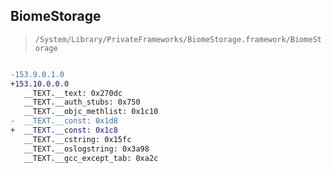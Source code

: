 ## BiomeStorage

> `/System/Library/PrivateFrameworks/BiomeStorage.framework/BiomeStorage`

```diff

-153.9.0.1.0
+153.10.0.0.0
   __TEXT.__text: 0x270dc
   __TEXT.__auth_stubs: 0x750
   __TEXT.__objc_methlist: 0x1c10
-  __TEXT.__const: 0x1d8
+  __TEXT.__const: 0x1c8
   __TEXT.__cstring: 0x15fc
   __TEXT.__oslogstring: 0x3a98
   __TEXT.__gcc_except_tab: 0xa2c

```
